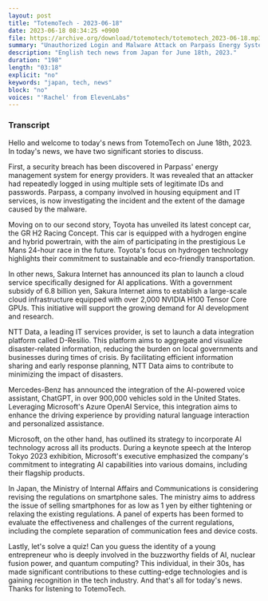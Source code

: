 ```yaml
---
layout: post
title: "TotemoTech - 2023-06-18"
date: 2023-06-18 08:34:25 +0900
file: https://archive.org/download/totemotech/totemotech_2023-06-18.mp3
summary: "Unauthorized Login and Malware Attack on Parpass Energy System | Toyota Unveils Hydrogen Racing Car, & more…"
description: "English tech news from Japan for June 18th, 2023."
duration: "198"
length: "03:18"
explicit: "no"
keywords: "japan, tech, news"
block: "no"
voices: "'Rachel' from ElevenLabs"
---
```


### Transcript

Hello and welcome to today's news from TotemoTech on June 18th, 2023. In today's news, we have two significant stories to discuss.

First, a security breach has been discovered in Parpass' energy management system for energy providers. It was revealed that an attacker had repeatedly logged in using multiple sets of legitimate IDs and passwords. Parpass, a company involved in housing equipment and IT services, is now investigating the incident and the extent of the damage caused by the malware.

Moving on to our second story, Toyota has unveiled its latest concept car, the GR H2 Racing Concept. This car is equipped with a hydrogen engine and hybrid powertrain, with the aim of participating in the prestigious Le Mans 24-hour race in the future. Toyota's focus on hydrogen technology highlights their commitment to sustainable and eco-friendly transportation.

In other news, Sakura Internet has announced its plan to launch a cloud service specifically designed for AI applications. With a government subsidy of 6.8 billion yen, Sakura Internet aims to establish a large-scale cloud infrastructure equipped with over 2,000 NVIDIA H100 Tensor Core GPUs. This initiative will support the growing demand for AI development and research.

NTT Data, a leading IT services provider, is set to launch a data integration platform called D-Resilio. This platform aims to aggregate and visualize disaster-related information, reducing the burden on local governments and businesses during times of crisis. By facilitating efficient information sharing and early response planning, NTT Data aims to contribute to minimizing the impact of disasters.

Mercedes-Benz has announced the integration of the AI-powered voice assistant, ChatGPT, in over 900,000 vehicles sold in the United States. Leveraging Microsoft's Azure OpenAI Service, this integration aims to enhance the driving experience by providing natural language interaction and personalized assistance.

Microsoft, on the other hand, has outlined its strategy to incorporate AI technology across all its products. During a keynote speech at the Interop Tokyo 2023 exhibition, Microsoft's executive emphasized the company's commitment to integrating AI capabilities into various domains, including their flagship products.

In Japan, the Ministry of Internal Affairs and Communications is considering revising the regulations on smartphone sales. The ministry aims to address the issue of selling smartphones for as low as 1 yen by either tightening or relaxing the existing regulations. A panel of experts has been formed to evaluate the effectiveness and challenges of the current regulations, including the complete separation of communication fees and device costs.

Lastly, let's solve a quiz! Can you guess the identity of a young entrepreneur who is deeply involved in the buzzworthy fields of AI, nuclear fusion power, and quantum computing? This individual, in their 30s, has made significant contributions to these cutting-edge technologies and is gaining recognition in the tech industry.   And that's all for today's news. Thanks for listening to TotemoTech.
